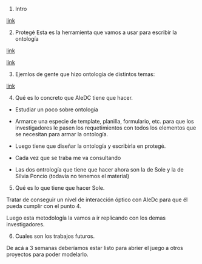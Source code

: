 1. Intro

[link](https://www.youtube.com/watch?v=FLKkFP-2JPE&ab_channel=UCAMUniversidadCat%C3%B3licadeMurcia)


2. Protegé
Esta es la herramienta que vamos a usar para escribir la ontología


[link](https://www.youtube.com/watch?v=yqD8W6BtnA4&ab_channel=JoseGranados)

[link](https://www.youtube.com/watch?v=6XfPItZR-5Y&ab_channel=EdyAlexanderUrizarOrtiz)



3. Ejemlos de gente que hizo ontología de distintos temas:

[link](https://eprints.ucm.es/44234/1/T39078.pdf)




4. Qué es lo concreto que AleDC tiene que hacer.


-  Estudiar un poco sobre ontología

- Armarce una especie de template, planilla, formulario, etc. para que los investigadores le pasen los requetimientos con todos los elementos que se necesitan para armar la ontología.

- Luego tiene que diseñar la ontología y escribirla en protegé.

- Cada vez que se traba me va consultando 

- Las dos ontrología que tiene que hacer ahora son la de Sole y la de Silvia Poncio (todavía no tenemos el material)



5. Qué es lo que tiene que hacer Sole.

Tratar de conseguir un nivel de interacción óptico con AleDc para que él pueda cumplir con el punto 4.

Luego esta metodología la vamos a ir replicando con los demas investigadores.




6. Cuales son los trabajos futuros.

De acá a 3 semanas deberíamos estar listo para abrier el juego a otros proyectos para poder modelarlo.



